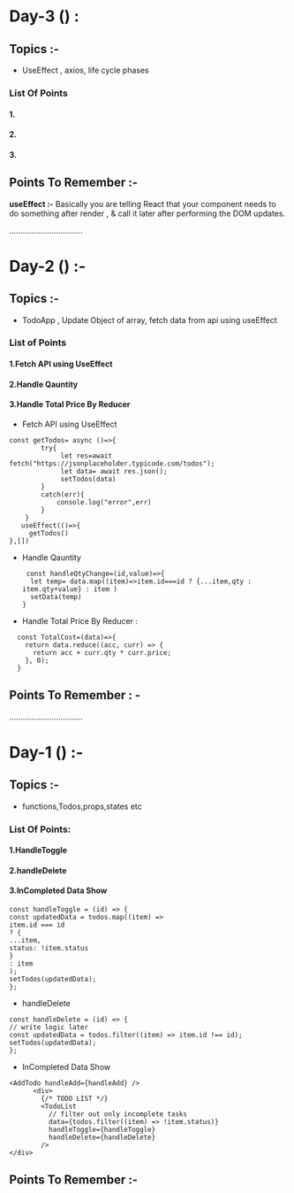 # Day-3 () :

## Topics :-

- UseEffect , axios, life cycle phases

### List Of Points

#### 1.

#### 2.

#### 3.

## Points To Remember :-

**useEffect :-** Basically you are telling React that your component needs to do something after render , & call it later after performing the DOM updates.

.................................

# Day-2 () :-

## Topics :-

- TodoApp , Update Object of array, fetch data from api using useEffect

### List of Points

#### 1.Fetch API using UseEffect

#### 2.Handle Qauntity

#### 3.Handle Total Price By Reducer

- Fetch API using UseEffect

```
const getTodos= async ()=>{
        try{
             let res=await fetch("https://jsonplaceholder.typicode.com/todos");
             let data= await res.json();
             setTodos(data)
        }
        catch(err){
            console.log("error",err)
        }
    }
   useEffect(()=>{
     getTodos()
},[])

```

- Handle Qauntity

  ```
   const handleQtyChange=(id,value)=>{
    let temp= data.map((item)=>item.id===id ? {...item,qty :  item.qty+value} : item )
    setData(temp)
  }

  ```

* Handle Total Price By Reducer :

```
  const TotalCost=(data)=>{
    return data.reduce((acc, curr) => {
      return acc + curr.qty * curr.price;
    }, 0);
  }

```

## Points To Remember : -

.................................

# Day-1 () :-

## Topics :-

- functions,Todos,props,states etc

### List Of Points:

#### 1.HandleToggle

#### 2.handleDelete

#### 3.InCompleted Data Show

```
const handleToggle = (id) => {
const updatedData = todos.map((item) =>
item.id === id
? {
...item,
status: !item.status
}
: item
);
setTodos(updatedData);
};

```

- handleDelete

```
const handleDelete = (id) => {
// write logic later
const updatedData = todos.filter((item) => item.id !== id);
setTodos(updatedData);
};

```

- InCompleted Data Show

```
<AddTodo handleAdd={handleAdd} />
      <div>
        {/* TODO LIST */}
        <TodoList
          // filter out only incomplete tasks
          data={todos.filter((item) => !item.status)}
          handleToggle={handleToggle}
          handleDelete={handleDelete}
        />
</div>
```

## Points To Remember :-
